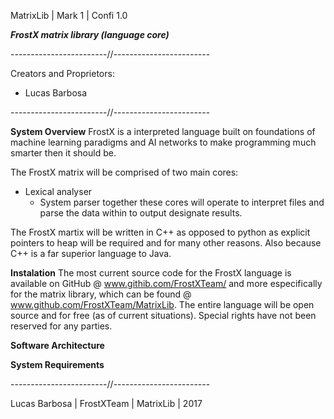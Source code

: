 MatrixLib | Mark 1 | Confi 1.0

***FrostX matrix library (language core)***

------------------------//------------------------

Creators and Proprietors:
- Lucas Barbosa

------------------------//------------------------

**System Overview**
FrostX is a interpreted language built on foundations of
machine learning paradigms and AI networks to make
programming much smarter then it should be.

The FrostX matrix will be comprised of two main cores:
  - Lexical analyser
	- System parser
together these cores will operate to interpret files and
parse the data within to output designate results.

The FrostX martix will be written in C++ as opposed to python
as explicit pointers to heap will be required and for many other
reasons. Also because C++ is a far superior language to Java. 

**Instalation**
The most current source code for the FrostX language is
available on GitHub @ www.githib.com/FrostXTeam/ and more
especifically for the matrix library, which can be found
@ www.github.com/FrostXTeam/MatrixLib.
The entire language will be open source and for free (as of
current situations). Special rights have not been reserved for
any parties.

**Software Architecture**

**System Requirements**






------------------------//------------------------

Lucas Barbosa | FrostXTeam | MatrixLib | 2017

